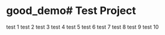 # good_demo# Test Project
test 1 
test 2 
test 3 
test 4 
test 5 
test 6 
test 7 
test 8 
test 9 
test 10 
